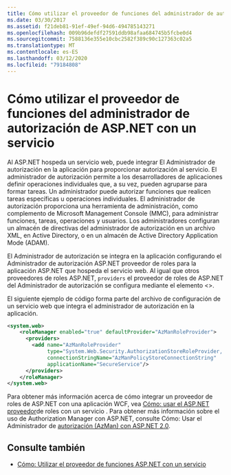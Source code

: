 ```yaml
---
title: Cómo utilizar el proveedor de funciones del administrador de autorización de ASP.NET con un servicio
ms.date: 03/30/2017
ms.assetid: f21deb81-91ef-49ef-94d6-494785143271
ms.openlocfilehash: 009b96defdf27591ddb98afaa684745b5fcbe0d4
ms.sourcegitcommit: 7588136e355e10cbc2582f389c90c127363c02a5
ms.translationtype: MT
ms.contentlocale: es-ES
ms.lasthandoff: 03/12/2020
ms.locfileid: "79184808"
---
```

# <a name="how-to-use-the-aspnet-authorization-manager-role-provider-with-a-service"></a>Cómo utilizar el proveedor de funciones del administrador de autorización de ASP.NET con un servicio
Al ASP.NET hospeda un servicio web, puede integrar El Administrador de autorización en la aplicación para proporcionar autorización al servicio. El administrador de autorización permite a los desarrolladores de aplicaciones definir operaciones individuales que, a su vez, pueden agruparse para formar tareas. Un administrador puede autorizar funciones que realicen tareas específicas u operaciones individuales. El administrador de autorización proporciona una herramienta de administración, como complemento de Microsoft Management Console (MMC), para administrar funciones, tareas, operaciones y usuarios. Los administradores configuran un almacén de directivas del administrador de autorización en un archivo XML, en Active Directory, o en un almacén de Active Directory Application Mode (ADAM).  
  
 El Administrador de autorización se integra en la aplicación configurando el Administrador de autorización ASP.NET proveedor de roles para la aplicación ASP.NET que hospeda el servicio web. Al igual que otros proveedores de roles ASP.NET, `providers` el proveedor de roles de ASP.NET del Administrador de autorización se configura mediante el elemento <>.  
  
 El siguiente ejemplo de código forma parte del archivo de configuración de un servicio web que integra el administrador de autorización en la aplicación.  
  
```xml  
<system.web>  
    <roleManager enabled="true" defaultProvider="AzManRoleProvider">  
      <providers>  
        <add name="AzManRoleProvider"  
             type="System.Web.Security.AuthorizationStoreRoleProvider, System.Web, Version=2.0.0.0, Culture=neutral, publicKeyToken=b03f5f7f11d50a3a"  
             connectionStringName="AzManPolicyStoreConnectionString"
             applicationName="SecureService"/>  
      </providers>  
    </roleManager>  
</system.web>  
```  
  
 Para obtener más información acerca de cómo integrar un proveedor de roles de ASP.NET con una aplicación WCF, vea [Cómo: usar el ASP.NET proveedor](../../../../docs/framework/wcf/feature-details/how-to-use-the-aspnet-role-provider-with-a-service.md)de roles con un servicio . Para obtener más información sobre el uso de Authorization Manager con ASP.NET, consulte Cómo: Usar el Administrador de [autorización (AzMan) con ASP.NET 2.0](https://docs.microsoft.com/previous-versions/msp-n-p/ff649313(v=pandp.10)).  
  
## <a name="see-also"></a>Consulte también

- [Cómo: Utilizar el proveedor de funciones ASP.NET con un servicio](../../../../docs/framework/wcf/feature-details/how-to-use-the-aspnet-role-provider-with-a-service.md)
